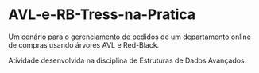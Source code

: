 # AVL-e-RB-Tress-na-Pratica
Um cenário para o gerenciamento de pedidos de um departamento online de compras usando árvores AVL e Red-Black.

Atividade desenvolvida na disciplina de Estruturas de Dados Avançados.
